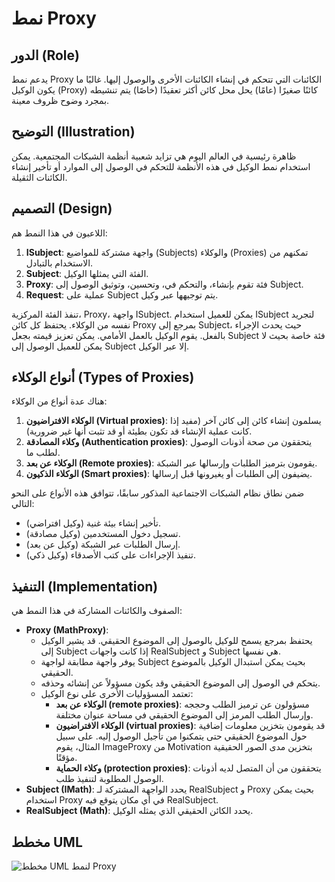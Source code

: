 # نمط Proxy

## الدور (Role)

يدعم نمط Proxy الكائنات التي تتحكم في إنشاء الكائنات الأخرى والوصول إليها. غالبًا ما يكون الوكيل (Proxy) كائنًا صغيرًا (عامًا) يحل محل كائن أكثر تعقيدًا (خاصًا) يتم تنشيطه بمجرد وضوح ظروف معينة.

## التوضيح (Illustration)

ظاهرة رئيسية في العالم اليوم هي تزايد شعبية أنظمة الشبكات المجتمعية. يمكن استخدام نمط الوكيل في هذه الأنظمة للتحكم في الوصول إلى الموارد أو تأخير إنشاء الكائنات الثقيلة.

## التصميم (Design)

اللاعبون في هذا النمط هم:

1.  **ISubject**: واجهة مشتركة للمواضيع (Subjects) والوكلاء (Proxies) تمكنهم من الاستخدام بالتبادل.
2.  **Subject**: الفئة التي يمثلها الوكيل.
3.  **Proxy**: فئة تقوم بإنشاء، والتحكم في، وتحسين، وتوثيق الوصول إلى Subject.
4.  **Request**: عملية على Subject يتم توجيهها عبر وكيل.

تنفذ الفئة المركزية، Proxy، واجهة ISubject. يمكن للعميل استخدام ISubject لتجريد نفسه من الوكلاء. يحتفظ كل كائن Proxy بمرجع إلى Subject، حيث يحدث الإجراء بالفعل. يقوم الوكيل بالعمل الأمامي. يمكن تعزيز قيمته بجعل Subject فئة خاصة بحيث لا يمكن للعميل الوصول إلى Subject إلا عبر الوكيل.

## أنواع الوكلاء (Types of Proxies)

هناك عدة أنواع من الوكلاء:

1.  **الوكلاء الافتراضيون (Virtual proxies)**: يسلمون إنشاء كائن إلى كائن آخر (مفيد إذا كانت عملية الإنشاء قد تكون بطيئة أو قد تثبت أنها غير ضرورية).
2.  **وكلاء المصادقة (Authentication proxies)**: يتحققون من صحة أذونات الوصول لطلب ما.
3.  **الوكلاء عن بعد (Remote proxies)**: يقومون بترميز الطلبات وإرسالها عبر الشبكة.
4.  **الوكلاء الذكيون (Smart proxies)**: يضيفون إلى الطلبات أو يغيرونها قبل إرسالها.

ضمن نطاق نظام الشبكات الاجتماعية المذكور سابقًا، تتوافق هذه الأنواع على النحو التالي:

*   تأخير إنشاء بيئة غنية (وكيل افتراضي).
*   تسجيل دخول المستخدمين (وكيل مصادقة).
*   إرسال الطلبات عبر الشبكة (وكيل عن بعد).
*   تنفيذ الإجراءات على كتب الأصدقاء (وكيل ذكي).

## التنفيذ (Implementation)

الصفوف والكائنات المشاركة في هذا النمط هي:

*   **Proxy (MathProxy)**:
    *   يحتفظ بمرجع يسمح للوكيل بالوصول إلى الموضوع الحقيقي. قد يشير الوكيل إلى Subject إذا كانت واجهات RealSubject و Subject هي نفسها.
    *   يوفر واجهة مطابقة لواجهة Subject بحيث يمكن استبدال الوكيل بالموضوع الحقيقي.
    *   يتحكم في الوصول إلى الموضوع الحقيقي وقد يكون مسؤولاً عن إنشائه وحذفه.
    *   تعتمد المسؤوليات الأخرى على نوع الوكيل:
        *   **الوكلاء عن بعد (remote proxies)**: مسؤولون عن ترميز الطلب وحججه وإرسال الطلب المرمز إلى الموضوع الحقيقي في مساحة عنوان مختلفة.
        *   **الوكلاء الافتراضيون (virtual proxies)**: قد يقومون بتخزين معلومات إضافية حول الموضوع الحقيقي حتى يتمكنوا من تأجيل الوصول إليه. على سبيل المثال، يقوم ImageProxy من Motivation بتخزين مدى الصور الحقيقية مؤقتًا.
        *   **وكلاء الحماية (protection proxies)**: يتحققون من أن المتصل لديه أذونات الوصول المطلوبة لتنفيذ طلب.
*   **Subject (IMath)**: يحدد الواجهة المشتركة لـ RealSubject و Proxy بحيث يمكن استخدام Proxy في أي مكان يتوقع فيه RealSubject.
*   **RealSubject (Math)**: يحدد الكائن الحقيقي الذي يمثله الوكيل.

<!-- شرح مُعد بواسطة AI بناءً على المحاضرة: AdvProg2.ppt -->



## مخطط UML

![مخطط UML لنمط Proxy](/home/ubuntu/explanations/assets/proxy_uml.png)


